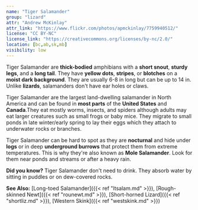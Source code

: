 ```yaml
---
name: "Tiger Salamander"
group: "lizard"
attr: "Andrew McKinlay"
attr_link: "https://www.flickr.com/photos/apmckinlay/7759940512/"
license: "CC BY-NC"
license_link: "https://creativecommons.org/licenses/by-nc/2.0/"
location: [bc,ab,sk,mb]
visibility: low
---
```

Tiger Salamander are **thick-bodied** amphibians with a **short snout**, **sturdy legs**, and a **long tail**. They have **yellow dots**, **stripes**, or **blotches** on a **moist dark background**. They are usually 6-8 in long but can be up to 14 in. Unlike **lizards**, salamanders don't have ear holes or claws.

Tiger Salamander are the largest land-dwelling salamander in North America and can be found in **most parts** of the **United States** and **Canada**.They eat mostly worms, insects, and spiders although adults may eat larger creatures such as small frogs or baby mice. They migrate to small ponds in late winter/early spring to lay their eggs which they attach to underwater rocks or branches.

Tiger Salamander can be hard to spot as they are **nocturnal** and hide under **logs** or in deep **underground burrows** that protect them from extreme temperatures. This is why they're also known as **Mole Salamander**. Look for them near ponds and streams or after a heavy rain. 

**Did you know?** Tiger Salamander don't need to drink. They absorb water by sitting in puddles or on dew-covered rocks.

<!-- generated, do not edit -->
**See Also:**
[Long-toed Salamander]({{< ref "ltsalam.md" >}}),
[Rough-skinned Newt]({{< ref "rounewt.md" >}}),
[Short-horned Lizard]({{< ref "shortliz.md" >}}),
[Western Skink]({{< ref "westskink.md" >}})
